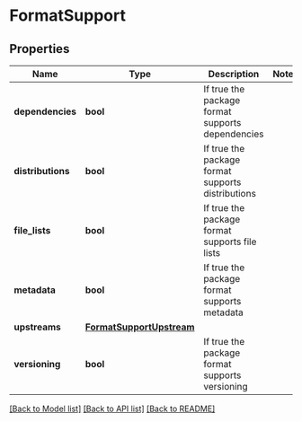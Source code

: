 # FormatSupport

## Properties
Name | Type | Description | Notes
------------ | ------------- | ------------- | -------------
**dependencies** | **bool** | If true the package format supports dependencies | 
**distributions** | **bool** | If true the package format supports distributions | 
**file_lists** | **bool** | If true the package format supports file lists | 
**metadata** | **bool** | If true the package format supports metadata | 
**upstreams** | [**FormatSupportUpstream**](FormatSupportUpstream.md) |  | 
**versioning** | **bool** | If true the package format supports versioning | 

[[Back to Model list]](../README.md#documentation-for-models) [[Back to API list]](../README.md#documentation-for-api-endpoints) [[Back to README]](../README.md)


